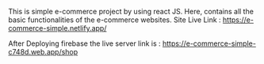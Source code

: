 This is simple e-commerce project by using react JS. Here, contains all the basic functionalities of the e-commerce websites.
Site Live Link : https://e-commerce-simple.netlify.app/

After Deploying firebase the live server link is : 
https://e-commerce-simple-c748d.web.app/shop